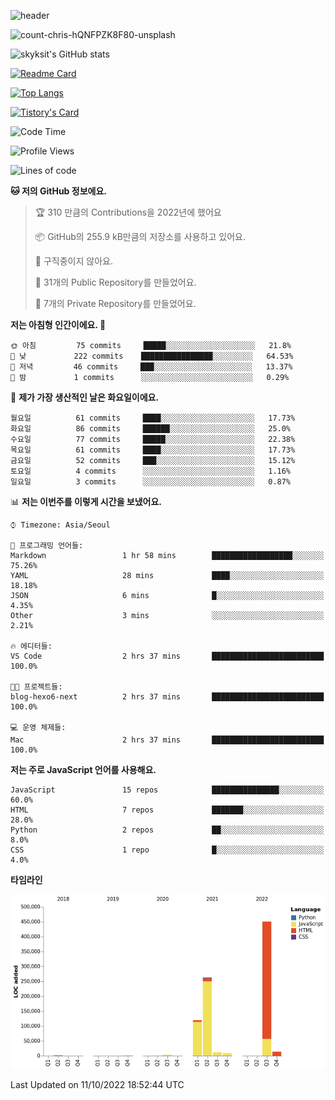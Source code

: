 <!-- Header -->
![header](https://capsule-render.vercel.app/api?type=waving&color=auto&text=Hi%20there👋&textBg=true&animation=twinkling&fontSize=40)

<!-- title image -->
![count-chris-hQNFPZK8F80-unsplash](https://user-images.githubusercontent.com/20593462/186829883-69329c21-f07c-49b2-a545-bfd851b7c943.jpg)

<!-- github stats -->
![skyksit's GitHub stats](https://github-readme-stats.vercel.app/api?username=skyksit&show_icons=true&theme=radical)

[![Readme Card](https://github-readme-stats.vercel.app/api/pin/?username=skyksit&repo=react-native-todo-app-tdd&theme=radical)](https://github.com/skyksit/react-native-todo-app-tdd)

[![Top Langs](https://github-readme-stats.vercel.app/api/top-langs/?username=skyksit&layout=compact&theme=radical)](https://github.com/skyksit/)

[![Tistory's Card](https://github-readme-tistory-card.vercel.app/api/badge?name=skyksit&theme=kakao)](https://github.com/skyksit/)

<!--START_SECTION:waka-->
![Code Time](http://img.shields.io/badge/Code%20Time-53%20hrs%2041%20mins-blue)

![Profile Views](http://img.shields.io/badge/Profile%20Views-1-blue)

![Lines of code](https://img.shields.io/badge/%EC%A0%80%EB%8A%94%20%EC%97%AC%ED%83%9C%EA%B9%8C%EC%A7%80%20-876%20Thousand%20%EC%A4%84%EC%9D%98%20%EC%BD%94%EB%93%9C%EB%A5%BC%20%EC%9E%91%EC%84%B1%ED%96%88%EC%96%B4%EC%9A%94.-blue)

**🐱 저의 GitHub 정보에요.** 

> 🏆 310 만큼의 Contributions을 2022년에 했어요
 > 
> 📦 GitHub의 255.9 kB만큼의 저장소를 사용하고 있어요. 
 > 
> 🚫 구직중이지 않아요.
 > 
> 📜 31개의 Public Repository를 만들었어요. 
 > 
> 🔑 7개의 Private Repository를 만들었어요.  
 > 
**저는 아침형 인간이에요. 🐤** 

```text
🌞 아침         75 commits     █████░░░░░░░░░░░░░░░░░░░░   21.8% 
🌆 낮　         222 commits    ████████████████░░░░░░░░░   64.53% 
🌃 저녁         46 commits     ███░░░░░░░░░░░░░░░░░░░░░░   13.37% 
🌙 밤　         1 commits      ░░░░░░░░░░░░░░░░░░░░░░░░░   0.29%

```
📅 **제가 가장 생산적인 날은 화요일이에요.** 

```text
월요일          61 commits     ████░░░░░░░░░░░░░░░░░░░░░   17.73% 
화요일          86 commits     ██████░░░░░░░░░░░░░░░░░░░   25.0% 
수요일          77 commits     █████░░░░░░░░░░░░░░░░░░░░   22.38% 
목요일          61 commits     ████░░░░░░░░░░░░░░░░░░░░░   17.73% 
금요일          52 commits     ███░░░░░░░░░░░░░░░░░░░░░░   15.12% 
토요일          4 commits      ░░░░░░░░░░░░░░░░░░░░░░░░░   1.16% 
일요일          3 commits      ░░░░░░░░░░░░░░░░░░░░░░░░░   0.87%

```


📊 **저는 이번주를 이렇게 시간을 보냈어요.** 

```text
⌚︎ Timezone: Asia/Seoul

💬 프로그래밍 언어들: 
Markdown                 1 hr 58 mins        ██████████████████░░░░░░░   75.26% 
YAML                     28 mins             ████░░░░░░░░░░░░░░░░░░░░░   18.18% 
JSON                     6 mins              █░░░░░░░░░░░░░░░░░░░░░░░░   4.35% 
Other                    3 mins              ░░░░░░░░░░░░░░░░░░░░░░░░░   2.21%

🔥 에디터들: 
VS Code                  2 hrs 37 mins       █████████████████████████   100.0%

🐱‍💻 프로젝트들: 
blog-hexo6-next          2 hrs 37 mins       █████████████████████████   100.0%

💻 운영 체제들: 
Mac                      2 hrs 37 mins       █████████████████████████   100.0%

```

**저는 주로 JavaScript 언어를 사용해요.** 

```text
JavaScript               15 repos            ███████████████░░░░░░░░░░   60.0% 
HTML                     7 repos             ███████░░░░░░░░░░░░░░░░░░   28.0% 
Python                   2 repos             ██░░░░░░░░░░░░░░░░░░░░░░░   8.0% 
CSS                      1 repo              █░░░░░░░░░░░░░░░░░░░░░░░░   4.0%

```


**타임라인**

![Chart not found](https://raw.githubusercontent.com/skyksit/skyksit/main/charts/bar_graph.png) 


 Last Updated on 11/10/2022 18:52:44 UTC
<!--END_SECTION:waka-->

<!--
**skyksit/skyksit** is a ✨ _special_ ✨ repository because its `README.md` (this file) appears on your GitHub profile.

Here are some ideas to get you started:

- 🔭 I’m currently working on ...
- 🌱 I’m currently learning ...
- 👯 I’m looking to collaborate on ...
- 🤔 I’m looking for help with ...
- 💬 Ask me about ...
- 📫 How to reach me: ...
- 😄 Pronouns: ...
- ⚡ Fun fact: ...
-->
